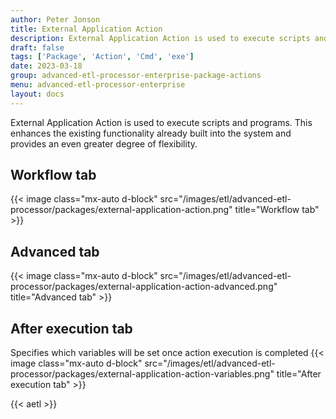 ```yaml
---
author: Peter Jonson
title: External Application Action
description: External Application Action is used to execute scripts and programs
draft: false
tags: ['Package', 'Action', 'Cmd', 'exe']
date: 2023-03-18
group: advanced-etl-processor-enterprise-package-actions
menu: advanced-etl-processor-enterprise
layout: docs
---
```


External Application Action is used to execute scripts and programs. This enhances the existing functionality already built into the system and provides an even greater degree of flexibility.

## Workflow tab

{{< image class="mx-auto d-block"  src="/images/etl/advanced-etl-processor/packages/external-application-action.png" title="Workflow tab" >}}

## Advanced tab

{{< image class="mx-auto d-block"  src="/images/etl/advanced-etl-processor/packages/external-application-action-advanced.png" title="Advanced tab" >}}

## After execution tab

Specifies which variables will be set once action execution is completed
{{< image class="mx-auto d-block"  src="/images/etl/advanced-etl-processor/packages/external-application-action-variables.png" title="After execution tab" >}}

{{< aetl >}}
